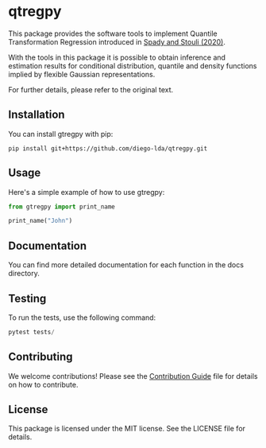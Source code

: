 # qtregpy

This package provides the software tools to implement Quantile Transformation Regression introduced in
[Spady and Stouli (2020)](https://arxiv.org/pdf/2011.06416.pdf).

With the tools in this package it is possible to obtain inference and estimation results for conditional distribution,
quantile and density functions implied by flexible Gaussian representations.

For further details, please refer to the original text.

## Installation

You can install gtregpy with pip:

`pip install git+https://github.com/diego-lda/qtregpy.git`

## Usage

Here's a simple example of how to use gtregpy:

```python
from gtregpy import print_name

print_name("John")
```

## Documentation

You can find more detailed documentation for each function in the docs directory.

## Testing

To run the tests, use the following command:

```python
pytest tests/
```

## Contributing

We welcome contributions! Please see the [Contribution Guide](CONTRIBUTING.md) file for details on how to contribute.

## License

This package is licensed under the MIT license. See the LICENSE file for details.
